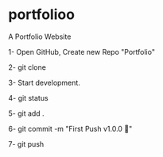 # portfolioo
A Portfolio Website

1- Open GitHub, Create new Repo "Portfolio"

2- git clone <url>

3- Start development.

4- git status

5- git add .

6- git commit -m "First Push v1.0.0 🎉"

7- git push
